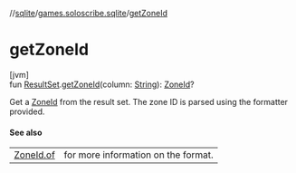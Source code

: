 //[sqlite](../../index.md)/[games.soloscribe.sqlite](index.md)/[getZoneId](get-zone-id.md)

# getZoneId

[jvm]\
fun [ResultSet](https://docs.oracle.com/javase/8/docs/api/java/sql/ResultSet.html).[getZoneId](get-zone-id.md)(column: [String](https://kotlinlang.org/api/latest/jvm/stdlib/kotlin-stdlib/kotlin/-string/index.html)): [ZoneId](https://docs.oracle.com/javase/8/docs/api/java/time/ZoneId.html)?

Get a [ZoneId](https://docs.oracle.com/javase/8/docs/api/java/time/ZoneId.html) from the result set. The zone ID is parsed using the formatter provided.

#### See also

| | |
|---|---|
| [ZoneId.of](https://docs.oracle.com/javase/8/docs/api/java/time/ZoneId.html#of-kotlin.String-kotlin.collections.MutableMap[kotlin.String,kotlin.String]-) | for more information on the format. |
